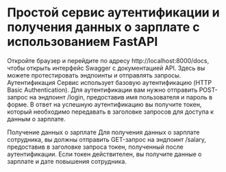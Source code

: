 # Простой сервис аутентификации и получения данных о зарплате с использованием FastAPI
Откройте браузер и перейдите по адресу http://localhost:8000/docs, чтобы открыть интерфейс Swagger с документацией API. Здесь вы можете протестировать эндпоинты и отправлять запросы.
Аутентификация
Сервис использует базовую аутентификацию (HTTP Basic Authentication). Для аутентификации вам нужно отправить POST-запрос на эндпоинт /login, предоставив имя пользователя и пароль в форме. В ответ на успешную аутентификацию вы получите токен, который необходимо передавать в заголовке запросов для доступа к данным о зарплате.

Получение данных о зарплате
Для получения данных о зарплате сотрудника, вы должны отправить GET-запрос на эндпоинт /salary, предоставив в заголовке запроса токен, полученный после аутентификации. Если токен действителен, вы получите данные о зарплате и дате повышения сотрудника.
